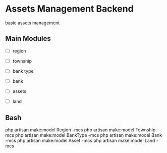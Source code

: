 # Assets Management Backend

basic assets management


## Main Modules

- [ ] region
- [ ] township
- [ ] bank type
- [ ] bank
- [ ] assets
- [ ] land



## Bash

php artisan make:model Region -mcs
php artisan make:model Township -mcs
php artisan make:model BankType -mcs
php artisan make:model Bank -mcs
php artisan make:model Asset -mcs
php artisan make:model Land -mcs